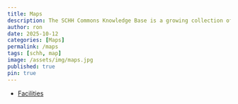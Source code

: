 ```yaml
---
title: Maps
description: The SCHH Commons Knowledge Base is a growing collection of resources about life in Sun City Hilton Head, accessible through the Notebook LM AI tool.
author: ron
date: 2025-10-12
categories: [Maps]
permalink: /maps
tags: [schh, map]
image: /assets/img/maps.jpg
published: true
pin: true
---
```


- [Facilities](/maps/facilities)